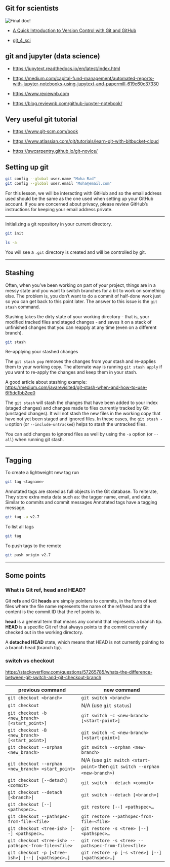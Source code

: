 ## Git for scientists

![Final doc!](https://phdcomics.com/comics/archive/phd101212s.gif "My git notes")

- [A Quick Introduction to Version Control with Git and GitHub](https://journals.plos.org/ploscompbiol/article?id=10.1371/journal.pcbi.1004668)

- [git_4_sci](https://milesmcbain.github.io/git_4_sci/index.html)

## git and jupyter (data science)

- https://jupytext.readthedocs.io/en/latest/index.html

- https://medium.com/capital-fund-management/automated-reports-with-jupyter-notebooks-using-jupytext-and-papermill-619e60c37330

- https://www.reviewnb.com

- https://blog.reviewnb.com/github-jupyter-notebook/

## Very useful git tutorial

- https://www.git-scm.com/book

- https://www.atlassian.com/git/tutorials/learn-git-with-bitbucket-cloud

- https://swcarpentry.github.io/git-novice/

## Setting up git

```sh
git config --global user.name "Moha Rad"
git config --global user.email "Moha@email.com"
```

For this lesson, we will be interacting with GitHub and so the email address used should be the same as the one used when setting up your GitHub account. If you are concerned about privacy, please review GitHub’s instructions for keeping your email address private.

---

Initializing a git repository in your current directory.

```sh
git init
```

```sh
ls -a
```

You will see a `.git` directory is created and will be controlled by git.

---

## Stashing

Often, when you’ve been working on part of your project, things are in a messy state and you want to switch branches for a bit to work on something else. The problem is, you don’t want to do a commit of half-done work just so you can get back to this point later. The answer to this issue is the `git stash` command.

Stashing takes the dirty state of your working directory - that is, your modified tracked files and staged changes - and saves it on a stack of unfinished changes that you can reapply at any time (even on a different branch).

```sh
git stash
```

Re-applying your stashed changes

The `git stash pop` removes the changes from your stash and re-applies them to your working copy. The alternate way is running `git stash apply` if you want to re-apply the changes and keep them in your stash.

A good article about stashing example: https://medium.com/javarevisited/git-stash-when-and-how-to-use-6f5dc1bb2ee0

The `git stash` will stash the changes that have been added to your index (staged changes) and changes made to files currently tracked by Git (unstaged changes). It will not stash the new files in the working copy that have not yet been staged and ignored files. In these cases, the `git stash -u` option (or `--include-untracked`) helps to stash the untracked files.

You can add changes to ignored files as well by using the `-a` option (or `--all`) when running git stash.

---

## Tagging

To create a lightweight new tag run

```sh
git tag <tagname>
```

Annotated tags are stored as full objects in the Git database. To reiterate, They store extra meta data such as: the tagger name, email, and date. Similar to commits and commit messages Annotated tags have a tagging message.

```sh
git tag -a v2.7
```

To list all tags

```sh
git tag
```

To push tags to the remote

```sh
git push origin v2.7
```

---

## Some points

### What is Git ref, head and HEAD?

Git **refs** and Git **heads** are simply pointers to commits, in the form of text files where the file name represents the name of the ref/head and the content is the commit ID that the ref points to.

**head** is a general term that means any commit that represents a branch tip. **HEAD** is a specific Git ref that always points to the commit currently checked out in the working directory.

A **detached HEAD** state, which means that HEAD is not currently pointing to a branch head (branch tip).

### switch vs checkout

https://stackoverflow.com/questions/57265785/whats-the-difference-between-git-switch-and-git-checkout-branch

| previous command                                      | new command                                                                  |
| ----------------                                      | -----------                                                                  |
| `git checkout <branch>`                               | `git switch <branch>`                                                        |
| `git checkout`                                        | N/A (use `git status`)                                                       |
| `git checkout -b <new_branch> [<start_point>]`        | `git switch -c <new-branch> [<start-point>]`                                 |
| `git checkout -B <new_branch> [<start_point>]`        | `git switch -C <new-branch> [<start-point>]`                                 |
| `git checkout --orphan <new_branch>`                  | `git switch --orphan <new-branch>`                                           |
| `git checkout --orphan <new_branch> <start_point>`    | N/A (use `git switch <start-point>` then `git switch --orphan <new-branch>`) |
| `git checkout [--detach] <commit>`                    | `git switch --detach <commit>`                                               |
| `git checkout --detach [<branch>]`                    | `git switch --detach [<branch>]`                                             |
| `git checkout [--] <pathspec>…`                       | `git restore [--] <pathspec>…`                                               |
| `git checkout --pathspec-from-file=<file>`            | `git restore --pathspec-from-file=<file>`                                    |
| `git checkout <tree-ish> [--] <pathspec>…`            | `git restore -s <tree> [--] <pathspec>…`                                     |
| `git checkout <tree-ish> --pathspec-from-file=<file>` | `git restore -s <tree> --pathspec-from-file=<file>`                          |
| `git checkout -p [<tree-ish>] [--] [<pathspec>…]`     | `git restore -p [-s <tree>] [--] [<pathspec>…]`                              |





